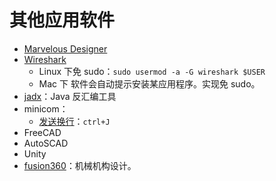 # 其他应用软件

- [Marvelous Designer](https://www.marvelousdesigner.com/)
- [Wireshark](https://www.wireshark.org/)
  - Linux 下免 sudo：`sudo usermod -a -G wireshark $USER`
  - Mac 下 软件会自动提示安装某应用程序。实现免 sudo。
- [jadx](https://github.com/skylot/jadx)：Java 反汇编工具
- minicom：
  - [发送换行](https://blog.csdn.net/qlexcel/article/details/111663373)：`ctrl+J`
- FreeCAD
- AutoSCAD
- Unity
- [fusion360](https://www.autodesk.com/products/fusion-360/overview?term=1-YEAR&tab=subscription)：机械机构设计。